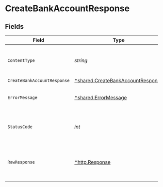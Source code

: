 # CreateBankAccountResponse


## Fields

| Field                                                                                 | Type                                                                                  | Required                                                                              | Description                                                                           |
| ------------------------------------------------------------------------------------- | ------------------------------------------------------------------------------------- | ------------------------------------------------------------------------------------- | ------------------------------------------------------------------------------------- |
| `ContentType`                                                                         | *string*                                                                              | :heavy_check_mark:                                                                    | HTTP response content type for this operation                                         |
| `CreateBankAccountResponse`                                                           | [*shared.CreateBankAccountResponse](../../models/shared/createbankaccountresponse.md) | :heavy_minus_sign:                                                                    | Success                                                                               |
| `ErrorMessage`                                                                        | [*shared.ErrorMessage](../../models/shared/errormessage.md)                           | :heavy_minus_sign:                                                                    | The request made is not valid.                                                        |
| `StatusCode`                                                                          | *int*                                                                                 | :heavy_check_mark:                                                                    | HTTP response status code for this operation                                          |
| `RawResponse`                                                                         | [*http.Response](https://pkg.go.dev/net/http#Response)                                | :heavy_minus_sign:                                                                    | Raw HTTP response; suitable for custom response parsing                               |